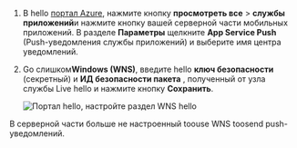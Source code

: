 
1. В hello [портал Azure](https://portal.azure.com/), нажмите кнопку **просмотреть все** > **службы приложений**и нажмите кнопку вашей серверной части мобильных приложений. В разделе **Параметры** щелкните **App Service Push** (Push-уведомления службы приложений) и выберите имя центра уведомлений.
2. Go слишком**Windows (WNS)**, введите hello **ключ безопасности** (секретный) и **ИД безопасности пакета** , полученный от узла службы Live hello и нажмите кнопку  **Сохранить**.

    ![Портал hello, настройте раздел WNS hello](./media/app-service-mobile-configure-wns/mobile-push-wns-credentials.png)

В серверной части больше не настроенный toouse WNS toosend push-уведомлений.
